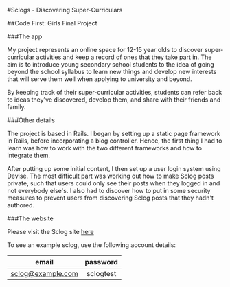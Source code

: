 #Sclogs - Discovering Super-Curriculars

##Code First: Girls Final Project


###The app

My project represents an online space for 12-15 year olds to discover super-curricular activities and keep a record of ones that they take part in. The aim is to introduce young secondary school students to the idea of going beyond the school syllabus to learn new things and develop new interests that will serve them well when applying to university and beyond.

By keeping track of their super-curricular activities, students can refer back to ideas they've discovered, develop them, and share with their friends and family.

###Other details

The project is based in Rails. I began by setting up a static page framework in Rails, before incorporating a blog controller. Hence, the first thing I had to learn was how to work with the two different frameworks and how to integrate them.

After putting up some initial content, I then set up a user login system using Devise. The most difficult part was working out how to make Sclog posts private, such that users could only see their posts when they logged in and not everybody else's. I also had to discover how to put in some security measures to prevent users from discovering Sclog posts that they hadn't authored.

###The website

Please visit the Sclog site [here](http://www.sclogs.co.uk)

To see an example sclog, use the following account details:

| email              | password              |
| -----------------  |:---------------------:|
| sclog@example.com  | sclogtest             |


